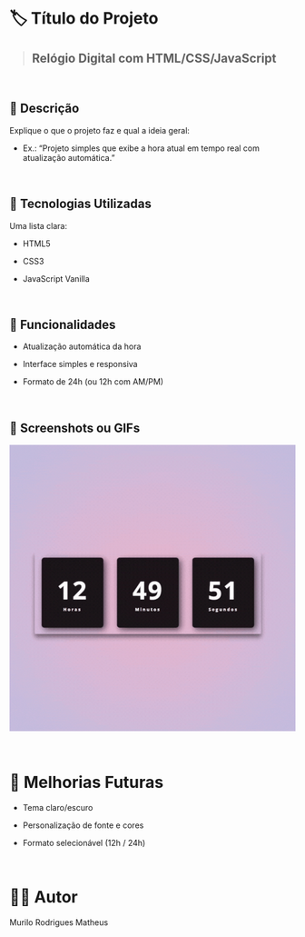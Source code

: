 <h1> 🏷️ Título do Projeto </h1>

> <h2>Relógio Digital com HTML/CSS/JavaScript</h3>

<br>

<h2>📝 Descrição</h2>

<p>Explique o que o projeto faz e qual a ideia geral:

- Ex.: “Projeto simples que exibe a hora atual em tempo real com atualização automática.”</p>

<br>

<h2>🚀 Tecnologias Utilizadas</h2>

<p>Uma lista clara:

- HTML5

- CSS3

- JavaScript Vanilla</p>

<br>

<h2>🎯 Funcionalidades</h2>

- Atualização automática da hora

- Interface simples e responsiva

- Formato de 24h (ou 12h com AM/PM)

<br>

<h2>📸 Screenshots ou GIFs</h2>

![Demonstração](assets\relogio.gif)

<br>

<h1>📌 Melhorias Futuras</h1>

- Tema claro/escuro

- Personalização de fonte e cores

- Formato selecionável (12h / 24h)

<br>

<h1>🧑‍💻 Autor</h1>

<p>Murilo Rodrigues Matheus</p>
